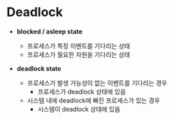 <h1> Deadlock </h1> 

- <b> blocked / asleep state </b>
  - 프로세스가 특정 이벤트를 기다리는 상태
  - 프로세스가 필요한 자원을 기다리는 상태

- <b> deadlock state </b>
  - 프로세스가 발생 가능성이 없는 이벤트를 기다리는 경우
    - 프로세스가 deadlock 상태에 있음
  - 시스템 내에 deadlock에 빠진 프로세스가 있는 경우
    - 시스템이 deadlock 상태에 있음
